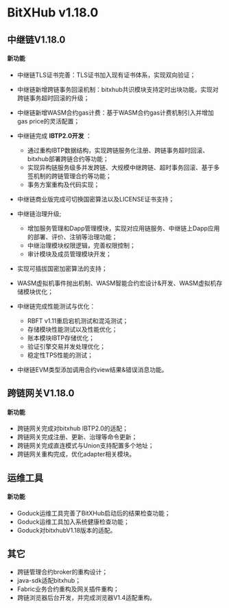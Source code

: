 # BitXHub v1.18.0

## 中继链V1.18.0

#### 新功能

- 中继链TLS证书完善：TLS证书加入现有证书体系，实现双向验证；
- 中继链新增跨链事务回滚机制：bitxhub共识模块支持定时出块功能，实现对跨链事务超时回滚的升级；
- 中继链新增WASM合约gas计费：基于WASM合约gas计费机制引入并增加gas price的灵活配置；
- 中继链完成 **IBTP2.0开发** ：
    - 通过重构IBTP数据结构，实现跨链服务化注册、跨链事务超时回滚、bitxhub部署跨链合约等功能；
    - 实现异构链服务级多并发跨链、大规模中继跨链、超时事务回滚、基于多签机制的跨链管理合约等功能；
    - 事务方案重构及代码实现；

- 中继链商业版完成可切换国密算法以及LICENSE证书支持；
- 中继链治理升级;
    - 增加服务管理和Dapp管理模块，实现对应用链服务、中继链上Dapp应用的部署、评价、注销等治理功能；
    - 中继治理模块权限逻辑，完善权限控制；
    - 审计模块及成员管理模块开发；

- 实现可插拔国密加密算法的支持；
- WASM虚拟机事件抛出机制、WASM智能合约宏设计&开发、WASM虚拟机存储模块优化；
- 中继链完成性能测试与优化：
    - RBFT v1.11重启宕机测试和混沌测试；
    - 存储模块性能测试以及性能优化；
    - 账本模块IBTP存储优化；
    - 验证引擎交易并发处理优化；
    - 稳定性TPS性能的测试；

- 中继链EVM类型添加调用合约view结果&错误消息功能。

## 跨链网关V1.18.0

#### 新功能

- 跨链网关完成对bitxhub IBTP2.0的适配；
- 跨链网关完成注册、更新、治理等命令更新；
- 跨链网关完成直连模式与Union支持配置多个地址；
- 跨链网关重构完成，优化adapter相关模块。

## 运维工具

#### 新功能

- Goduck运维工具完善了BitXHub启动后的结果检查功能；
- Goduck运维工具加入系统健康检查功能；
- Goduck对bitxhubV1.18版本的适配。

## 其它

- 跨链管理合约broker的重构设计；
- java-sdk适配bitxhub；
- Fabric业务合约重构及网关插件重构；
- 跨链浏览器后台开发，并完成浏览器V1.4适配重构。



